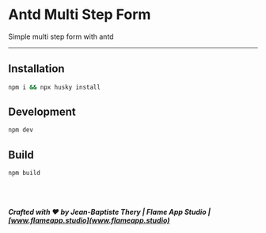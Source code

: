 # Antd Multi Step Form

Simple multi step form with antd

---

## Installation

```bash
npm i && npx husky install
```

## Development

```bash
npm dev
```

## Build

```bash
npm build
```

<br/><br/>

**_Crafted with ❤️ by Jean-Baptiste Thery | Flame App Studio | [www.flameapp.studio](www.flameapp.studio)_**
